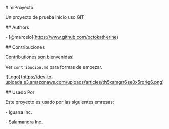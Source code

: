 \# miProyecto


Un proyecto de prueba inicio uso GIT


\## Authors


\- \[@marcelo](https://www.github.com/octokatherine)



\## Contribuciones


Contributiones son bienvenidas!



Ver `contribucion.md` para formas de empezar.


!\[Logo](https://dev-to-uploads.s3.amazonaws.com/uploads/articles/th5xamgrr6se0x5ro4g6.png)


\## Usado Por


Este proyecto es usado por las siguientes emresas:



\- Iguana Inc.

\- Salamandra Inc.



